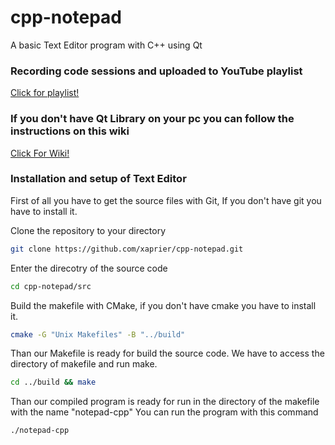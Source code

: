 # cpp-notepad
A basic Text Editor program with C++ using Qt
### Recording code sessions and uploaded to YouTube playlist 
<a href="https://www.youtube.com/watch?v=-xkuZwPqBVE&list=PLUWaeJl-QWILY0Hu6K2q3n2Qwz8P7gkX-" target="_blank">Click for playlist!</a>

### If you don't have Qt Library on your pc you can follow the instructions on this wiki
<a href="https://wiki.qt.io/Install_Qt_5_on_Ubuntu" target="_blank">Click For Wiki!</a>

### Installation and setup of Text Editor

First of all you have to get the source files with Git, If you don't have git you have to install it.

Clone the repository to your directory
```sh
git clone https://github.com/xaprier/cpp-notepad.git
```

Enter the direcotry of the source code
```sh
cd cpp-notepad/src
```
Build the makefile with CMake, if you don't have cmake you have to install it.
```sh
cmake -G "Unix Makefiles" -B "../build"
```
Than our Makefile is ready for build the source code. We have to access the directory of makefile and run make.
```sh
cd ../build && make
```

Than our compiled program is ready for run in the directory of the makefile with the name "notepad-cpp"
You can run the program with this command
```sh
./notepad-cpp
```
